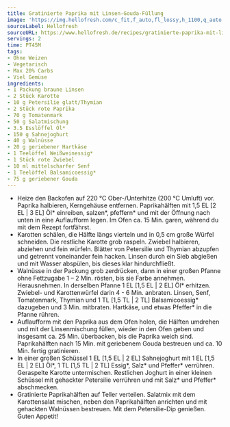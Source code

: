 ```yaml
---
title: Gratinierte Paprika mit Linsen-Gouda-Füllung
image: 'https://img.hellofresh.com/c_fit,f_auto,fl_lossy,h_1100,q_auto,w_2600/hellofresh_s3/image/gratinierte-paprika-mit-linsen-gouda-fullung-64d4e6eb.jpg'
sourceLabel: Hellofresh
sourceURL: https://www.hellofresh.de/recipes/gratinierte-paprika-mit-linsen-gouda-fullung-62cd76b357fa7a705e07b690
servings: 2
time: PT45M
tags:
- Ohne Weizen
- Vegetarisch
- Max 20% Carbs
- Viel Gemüse
ingredients:
- 1 Packung braune Linsen
- 2 Stück Karotte
- 10 g Petersilie glatt/Thymian
- 2 Stück rote Paprika
- 70 g Tomatenmark
- 50 g Salatmischung
- 3.5 Esslöffel Öl*
- 150 g Sahnejoghurt
- 40 g Walnüsse
- 20 g geriebener Hartkäse
- 1 Teelöffel Weißweinessig*
- 1 Stück rote Zwiebel
- 10 ml mittelscharfer Senf
- 1 Teelöffel Balsamicoessig*
- 75 g geriebener Gouda
---
```


- Heize den Backofen auf 220 °C Ober-/Unterhitze (200 °C Umluft) vor.  Paprika halbieren, Kerngehäuse entfernen. Paprikahälften mit 1,5 EL [2 EL | 3 EL] Öl\* einreiben, salzen\*, pfeffern\* und mit der Öffnung nach unten in eine Auflaufform legen. Im Ofen ca. 15 Min. garen, während du mit dem Rezept fortfährst.
- Karotten schälen, die Hälfte längs vierteln und in 0,5 cm große Würfel schneiden. Die restliche Karotte grob raspeln.  Zwiebel halbieren, abziehen und fein würfeln.  Blätter von Petersilie und Thymian abzupfen und getrennt voneinander fein hacken.  Linsen durch ein Sieb abgießen und mit Wasser abspülen, bis dieses klar hindurchfließt.
- Walnüsse in der Packung grob zerdrücken, dann in einer großen Pfanne ohne Fettzugabe 1 – 2 Min. rösten, bis sie Farbe annehmen. Herausnehmen.  In derselben Pfanne 1 EL [1,5 EL | 2 EL] Öl\* erhitzen. Zwiebel- und Karottenwürfel darin 4 - 6 Min. anbraten. Linsen, Senf, Tomatenmark, Thymian und 1 TL [1,5 TL | 2 TL] Balsamicoessig\* dazugeben und 3 Min. mitbraten. Hartkäse, und etwas Pfeffer\* in die Pfanne rühren.
- Auflaufform mit den Paprika aus dem Ofen holen, die Hälften umdrehen und mit der Linsenmischung füllen, wieder in den Ofen geben und insgesamt ca. 25 Min. überbacken, bis die Paprika weich sind.  Paprikahälften nach 15 Min. mit geriebenem Gouda bestreuen und ca. 10 Min. fertig gratinieren.
- In einer großen Schüssel 1 EL [1,5 EL | 2 EL] Sahnejoghurt mit 1 EL [1,5 EL | 2 EL] Öl\*, 1 TL [1,5 TL | 2 TL] Essig\*, Salz\* und Pfeffer\* verrühren. Geraspelte Karotte untermischen.  Restlichen Joghurt in einer kleinen Schüssel mit gehackter Petersilie verrühren und mit Salz\* und Pfeffer\* abschmecken.
- Gratinierte Paprikahälften auf Teller verteilen. Salatmix mit dem Karottensalat mischen, neben den Paprikahälften anrichten und mit gehackten Walnüssen bestreuen. Mit dem Petersilie-Dip genießen.  Guten Appetit!
